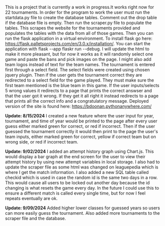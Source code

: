 This is a project that is currently a work in progress.It works right now for 22 tournaments. In order for the program to work the user must run the startdata.py file to create the database tables. Comment out the drop table if the database file is empty. Then run the scraper.py file to populate the tables. This scrapes the website for the tournaments provided and populates the tables with the data from all of those games. Then you can run the flask application in a virtual environment. To install flask go here: https://flask.palletsprojects.com/en/3.0.x/installation/. You can start the application with flask --app flaskr run --debug. I will update the html to make it more pleasant, but for now it works as it will randomly select one game and paste the bans and pick images on the page. I might also add team logos instead of text for the team names. The tournament is entered first through a select field. The select fields were created using chosen jquery plugin. Then if the user gets the tournament correct they are redirected to a select field for the game played. They must make sure the first team mentioned is the blue team in this game. If the user inputs/selects 5 wrong values it redirects to a page that prints the correct answser and that the user got it wrong. If they get it all right it instead redirects to a page that prints all the correct info and a congratulatory message. Deployed version of the site is found here: https://bdoonan.pythonanywhere.com/

**Update: 8/15/2024**
I created a new feature where the user input for year, tournament, and time of year would be printed to the page after every user guess either marked green for correct, or red if incorrect. Then if the user guessed the tournament correctly it would then print to the page
the user's team inputs, either marked green for correct, yellow if correct team but on wrong side, or red if incorrect team.

**Update: 9/02/2024**
I added an attempt history graph using Chart.js. This would display a bar graph at the end screen for the user to view their attempt history by using new attempt variables in local storage. I also had to update the scraper file as some html was changed on leaguepedia which is where I get the match information. I also added a new SQL table called checkid which is used in case the random id is the same two days in a row. This would cause all users to be locked out another day because the id changing is what resets the game every day. In the future I could use this to ensure a different match is called every single time, but for now I feel repeats eventually are ok.

**Update: 9/09/2024**
Added higher lower classes for guessed years so users can more easily guess the tournament. Also added more tournaments to the scraper file and the database.
